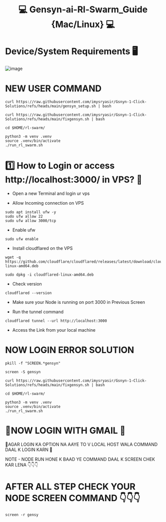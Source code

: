 <div align="center">

# 💻 Gensyn-ai-Rl-Swarm_Guide {Mac/Linux} 💻

</div>


# Device/System Requirements 🖥️

![image](https://github.com/user-attachments/assets/4fbf23bb-846c-4def-be24-157c51fa0b4e)


# NEW USER COMMAND 

```
curl https://raw.githubusercontent.com/imysryasir/Gsnyn-1-Click-Solutions/refs/heads/main/gensyn_setup.sh | bash
```

```
curl https://raw.githubusercontent.com/imysryasir/Gsnyn-1-Click-Solutions/refs/heads/main/fixgensyn.sh | bash
```

```
cd $HOME/rl-swarm/

```

```
python3 -m venv .venv
source .venv/bin/activate
./run_rl_swarm.sh
```

# 1️⃣ How to Login or access  http://localhost:3000/ in VPS? 📶

* Open a new Terminal and login ur vps 

* Allow Incoming connection on VPS


```
sudo apt install ufw -y
sudo ufw allow 22
sudo ufw allow 3000/tcp
```

* Enable ufw

```
sudo ufw enable
```

* Install cloudflared on the VPS

```
wget -q https://github.com/cloudflare/cloudflared/releases/latest/download/cloudflared-linux-amd64.deb
````

```
sudo dpkg -i cloudflared-linux-amd64.deb
```

* Check version

```
cloudflared --version
```

* Make sure your Node is running on port 3000 in Previous Screen

* Run the tunnel command

```
cloudflared tunnel --url http://localhost:3000
```

* Access the Link from your local machine


# NOW LOGIN ERROR SOLUTION 

```
pkill -f "SCREEN.*gensyn"
```

```
screen -S gensyn
```

```
curl https://raw.githubusercontent.com/imysryasir/Gsnyn-1-Click-Solutions/refs/heads/main/fixgensyn.sh | bash
```

```
cd $HOME/rl-swarm/
```

```
python3 -m venv .venv
source .venv/bin/activate
./run_rl_swarm.sh
```


# 🛑NOW LOGIN WITH GMAIL 🛑

🛑AGAR LOGIN KA OPTION NA AAYE TO V LOCAL HOST WALA COMMAND DAAL K LOGIN KARN 🛑

NOTE - NODE RUN HONE K BAAD YE COMMAND DAAL K SCREEN CHEK KAR LENA 👇👇👇

# AFTER ALL STEP CHECK YOUR NODE SCREEN COMMAND 👇👇👇

```
screen -r gensy
```
